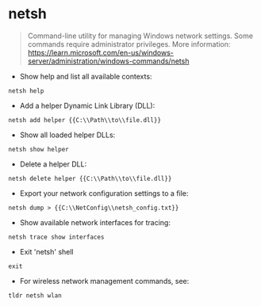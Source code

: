 # netsh

> Command-line utility for managing  Windows network settings. Some commands require administrator privileges.
> More information: https://learn.microsoft.com/en-us/windows-server/administration/windows-commands/netsh


- Show help and list all available contexts:

`netsh help` 


- Add a helper Dynamic Link Library (DLL):

`netsh add helper {{C:\\Path\\to\\file.dll}}`


- Show all loaded helper DLLs:

`netsh show helper`


- Delete a helper DLL:

`netsh delete helper {{C:\\Path\\to\\file.dll}}`


- Export your network configuration settings to a file:

`netsh dump > {{C:\\NetConfig\\netsh_config.txt}}`


- Show available network interfaces for tracing:

`netsh trace show interfaces`


- Exit 'netsh' shell

`exit`


- For wireless network management commands, see:

`tldr netsh wlan`
